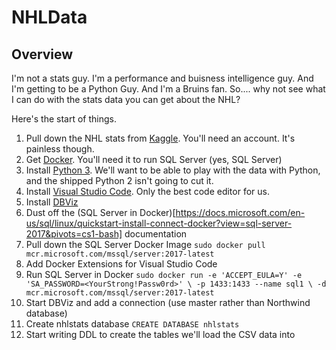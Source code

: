# NHLData

## Overview

I'm not a stats guy. I'm a performance and buisness intelligence guy. And I'm getting to be a Python Guy. And I'm a Bruins fan. So.... why not see what I can do with the stats data you can get about the NHL?

Here's the start of things.

1) Pull down the NHL stats from [Kaggle](https://www.kaggle.com/martinellis/nhl-game-data). You'll need an account. It's painless though.
2) Get [Docker](https://www.docker.com/get-started). You'll need it to run SQL Server (yes, SQL Server)
3) Install [Python 3](https://www.python.org). We'll want to be able to play with the data with Python, and the shipped Python 2 isn't going to cut it.
4) Install [Visual Studio Code](https://code.visualstudio.com). Only the best code editor for us.
5) Install [DBViz](https://www.dbvis.com)
6) Dust off the (SQL Server in Docker)[https://docs.microsoft.com/en-us/sql/linux/quickstart-install-connect-docker?view=sql-server-2017&pivots=cs1-bash] documentation
7) Pull down the SQL Server Docker Image `sudo docker pull mcr.microsoft.com/mssql/server:2017-latest`
8) Add Docker Extensions for Visual Studio Code
9) Run SQL Server in Docker `sudo docker run -e 'ACCEPT_EULA=Y' -e 'SA_PASSWORD=<YourStrong!Passw0rd>' \
   -p 1433:1433 --name sql1 \
   -d mcr.microsoft.com/mssql/server:2017-latest`
10) Start DBViz and add a connection (use master rather than Northwind database)
11) Create nhlstats database `CREATE DATABASE nhlstats`
12) Start writing DDL to create the tables we'll load the CSV data into